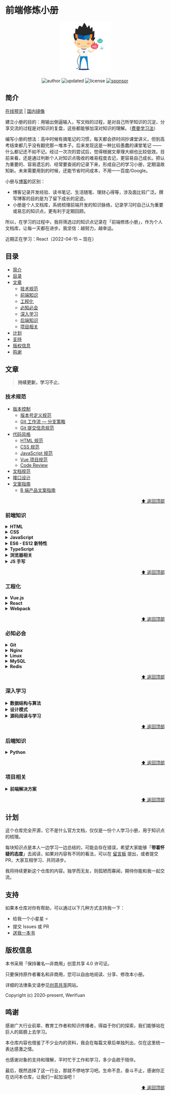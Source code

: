 # 前端修炼小册

<p align="center">
  <img src="/docs/.vuepress/public/img/skills.png" alt="fedbook.cn" width="160" height="160">
</p>

<p align="center">
  <img alt="author" src="https://img.shields.io/badge/author-wenyuan-blue.svg?style=flat-square">
  <img alt="updated" src="https://img.shields.io/badge/update-2022.05-blue.svg?style=flat-square">
  <img alt="license" src="https://img.shields.io/badge/license-CC BY NC 4.0-blue.svg?style=flat-square">
  <a href="https://www.wenyuanblog.com/gift.html" target="_blank">
    <img alt="sponsor" src="https://img.shields.io/badge/sponsor-❤-ff69b4.svg?style=flat-square">
  </a>
</p>

## 简介

[在线预览](https://www.fedbook.cn/) | [国内镜像](https://fedbook.gitee.io/)

建立小册的目的：用输出倒逼输入，写文档的过程，是对自己所学知识的沉淀，分享交流的过程是对知识的复盘，这些都能够加深对知识的理解。（[费曼学习法](https://36kr.com/p/1721599983617)）

编写小册的想法：高中时候有摘笔记的习惯，每天都会挤时间抄课堂讲义，但到高考结束都几乎没有翻完那一堆本子。后来发现这是一种比较愚蠢的课堂笔记 —— 什么都记还不如不记。经过一次次的尝试后，觉得根据文章理大纲也比较低效。目前来看，还是通过判断个人对知识点吸收的难易程度去记，更容易自己成长。把认为重要的、容易遗忘的、经常要查阅的记录下来，形成自己的学习小册，定期温故知新。未来需要用到的时候，还能节省时间成本，不用一一百度/Google。

小册与[博客](https://www.wenyuanblog.com/)的区别：

* 博客记录开发经验、读书笔记、生活随笔、理财心得等，涉及面比较广泛。撰写博客的目的是为了留下成长的足迹。
* 小册是个人文档库，系统梳理前端开发的知识脉络，记录学习时自己认为重要或易忘的知识点，更有利于定期回顾。

所以，在学习的过程中，我将筛选过的知识点记录在「前端修炼小册」，作为个人文档库，让每一天都在进步。我坚信：越努力，越幸运。

近期正在学习：React（2022-04-15 ~ 现在）

## 目录

- [简介](#简介)
- [目录](#目录)
- [文章](#文章)
  - [技术规范](#技术规范)
  - [前端知识](#前端知识)
  - [工程化](#工程化)
  - [必知必会](#必知必会)
  - [深入学习](#深入学习)
  - [后端知识](#后端知识)
  - [项目相关](#项目相关)
- [计划](#计划)
- [支持](#支持)
- [版权信息](#版权信息)
- [鸣谢](#鸣谢)

## 文章

> **持续更新，学习不止**。

### 技术规范

- [版本控制](https://fedbook.cn/style-guide/version-control/)
  - [版本号定义规范](https://fedbook.cn/style-guide/version-control/version-number/)
  - [Git 工作流 — 分支策略](https://fedbook.cn/style-guide/version-control/git-workflow/)
  - [Git 提交信息规范](https://fedbook.cn/style-guide/version-control/git-commit-message/)
- [代码风格](https://fedbook.cn/style-guide/program/)
  - [HTML 规范](https://fedbook.cn/style-guide/program/html-spec/)
  - [CSS 规范](https://fedbook.cn/style-guide/program/css-spec/)
  - [JavaScript 规范](https://fedbook.cn/style-guide/program/javascript-spec/)
  - [Vue 项目规范](https://fedbook.cn/style-guide/program/vuejs-spec/)
  - [Code Review](https://fedbook.cn/style-guide/program/code-review/)
- [文档规范](https://fedbook.cn/style-guide/document/)
- [接口设计](https://fedbook.cn/style-guide/apis/)
- [文案指南](https://fedbook.cn/style-guide/product/)
  - [B 端产品文案指南](https://fedbook.cn/style-guide/version-control/tob/)

<p align=right>
  <a href="#目录">⬆️ 返回顶部</a>
</p>

### 前端知识

<details>
<summary><b>HTML</b></summary>

- [HTML 基本结构](https://fedbook.cn/frontend-knowledge/html/html-basic-structure/)
- [语义类标签](https://fedbook.cn/frontend-knowledge/html/semantic-elements/)
- 其它知识点，待后续继续补充

</details>

<details>
<summary><b>CSS</b></summary>

- [CSS 引入方式](https://fedbook.cn/frontend-knowledge/css/ways-to-insert-css/)
- [选择器与样式优先级](https://fedbook.cn/frontend-knowledge/css/selectors-and-selector-priority/)
- [伪元素和伪类](https://fedbook.cn/frontend-knowledge/css/pseudo-elements-and-pseudo-classes/)
- [长度和单位](https://fedbook.cn/frontend-knowledge/css/length-and-units/)
- [盒模型](https://fedbook.cn/frontend-knowledge/css/box-model/)
- [定位（position）](https://fedbook.cn/frontend-knowledge/css/position-property/)
- [浮动（float）](https://fedbook.cn/frontend-knowledge/css/float-property/)
- [BFC](https://fedbook.cn/frontend-knowledge/css/bfc/)
- [经典布局](https://fedbook.cn/frontend-knowledge/css/layout/)
- [Flexbox 布局](https://fedbook.cn/frontend-knowledge/css/flexbox/)
- [Grid 布局](https://fedbook.cn/frontend-knowledge/css/grid/)
- 其它知识点，待后续继续补充

</details>

<details>
<summary><b>JavaScript</b></summary>

- JavaScript 核心
- [数据类型](https://fedbook.cn/frontend-knowledge/javascript/data-types/)
- [栈空间和堆空间](https://fedbook.cn/frontend-knowledge/javascript/stack-and-heap/)
- [执行上下文和调用栈](https://fedbook.cn/frontend-knowledge/javascript/execution-context/)
- [作用域](https://fedbook.cn/frontend-knowledge/javascript/scope/)
- [闭包](https://fedbook.cn/frontend-knowledge/javascript/closure/)
- [this 指向](https://fedbook.cn/frontend-knowledge/javascript/this-keyword/)
- [原型与原型链](https://fedbook.cn/frontend-knowledge/javascript/prototype-and-prototype-chain/)
- [垃圾回收](https://fedbook.cn/frontend-knowledge/javascript/gc/)
- [同步与异步](https://fedbook.cn/frontend-knowledge/javascript/sync-and-async/)
- [事件循环机制](https://fedbook.cn/frontend-knowledge/javascript/event-loop/)
- [浅克隆与深克隆](https://fedbook.cn/frontend-knowledge/javascript/shallow-clone-and-deep-clone/)
- [高阶函数](https://fedbook.cn/frontend-knowledge/javascript/higher-order-function/)
- JavaScript 专题
- [数组遍历的几种方式](https://fedbook.cn/frontend-knowledge/javascript/array-iteration/)
- [对象遍历的几种方式](https://fedbook.cn/frontend-knowledge/javascript/object-iteration/)
- [继承的八种方式](https://fedbook.cn/frontend-knowledge/javascript/inheritance/)
- [声明函数的六种方式](https://fedbook.cn/frontend-knowledge/javascript/function-declare/)
- [调用函数的四种方式](https://fedbook.cn/frontend-knowledge/javascript/function-invocation/)
- 其它知识点，待后续继续补充

</details>

<details>
<summary><b>ES6 - ES12 新特性</b></summary>

- [ECMAScript2015(ES6)](https://fedbook.cn/frontend-knowledge/es6-and-beyond/es6-let-const/)
- [ECMAScript2016(ES7)](https://fedbook.cn/frontend-knowledge/es6-and-beyond/es7-array/)
- [ECMAScript2017(ES8)](https://fedbook.cn/frontend-knowledge/es6-and-beyond/es8-async-await/)
- [ECMAScript2018(ES9)](https://fedbook.cn/frontend-knowledge/es6-and-beyond/es9-for-await-of/)
- [ECMAScript2019(ES10)](https://fedbook.cn/frontend-knowledge/es6-and-beyond/es10-object/)
- [ECMAScript2020(ES11)](https://fedbook.cn/frontend-knowledge/es6-and-beyond/es11-string/)
- [ECMAScript2021(ES12)](https://fedbook.cn/frontend-knowledge/es6-and-beyond/es12-string/)

</details>

<details>
<summary><b>TypeScript</b></summary>

- TypeScript 基础
- [基础类型](https://fedbook.cn/frontend-knowledge/typescript/basic-types/)
- [字面量类型](https://fedbook.cn/frontend-knowledge/typescript/literal/)
- [函数](https://fedbook.cn/frontend-knowledge/typescript/function/)
- [类](https://fedbook.cn/frontend-knowledge/typescript/class/)
- [接口类型与类型别名](https://fedbook.cn/frontend-knowledge/typescript/interface-and-type/)
- [联合类型与交叉类型](https://fedbook.cn/frontend-knowledge/typescript/union-and-intersection/)
- [枚举](https://fedbook.cn/frontend-knowledge/typescript/enum/)
- [泛型](https://fedbook.cn/frontend-knowledge/typescript/generics/)
- TypeScript 进阶
- [类型守卫](https://fedbook.cn/frontend-knowledge/typescript/type-guard/)

</details>

<details>
<summary><b>浏览器相关</b></summary>

- 浏览器工作原理
- [浏览器宏观认识](https://fedbook.cn/frontend-knowledge/browser/browser-macro-knowledge/)
- [浏览器内核与 JavaScript 引擎](https://fedbook.cn/frontend-knowledge/browser/kernel-and-javascript-engine/)
- [渲染引擎的工作原理](https://fedbook.cn/frontend-knowledge/browser/execution-details-of-rendering-process/)
- [V8 引擎的工作原理](https://fedbook.cn/frontend-knowledge/browser/execution-details-of-v8-engine/)
- 浏览器安全
- [同源策略](https://fedbook.cn/frontend-knowledge/browser/same-origin-policy/)
- [跨站脚本攻击（XSS）](https://fedbook.cn/frontend-knowledge/browser/xss/)
- [CSRF 攻击](https://fedbook.cn/frontend-knowledge/browser/csrf/)
- [网络安全协议（HTTPS）](https://fedbook.cn/frontend-knowledge/browser/https/)

</details>

<details>
<summary><b>JS 手写</b></summary>

- 简单手写：函数
- [实现防抖函数（debounce）](https://fedbook.cn/frontend-knowledge/javascript-handwritten/实现防抖函数-debounce/)
- [实现节流函数（throttle）](https://fedbook.cn/frontend-knowledge/javascript-handwritten/实现节流函数-throttle/)
- [实现浅克隆（shallowClone）](https://fedbook.cn/frontend-knowledge/javascript-handwritten/实现浅克隆-shallow-clone/)
- [实现深克隆（deepClone）](https://fedbook.cn/frontend-knowledge/javascript-handwritten/实现深克隆-deep-clone/)
- [实现 instanceof 运算符](https://fedbook.cn/frontend-knowledge/javascript-handwritten/实现instanceof运算符/)
- [实现 Object.create 方法](https://fedbook.cn/frontend-knowledge/javascript-handwritten/实现object-create方法/)
- [实现 new 运算符](https://fedbook.cn/frontend-knowledge/javascript-handwritten/实现new运算符/)
- [实现 call 方法](https://fedbook.cn/frontend-knowledge/javascript-handwritten/实现call方法/)
- [实现 apply 方法](https://fedbook.cn/frontend-knowledge/javascript-handwritten/实现apply方法/)
- [实现 bind 方法](https://fedbook.cn/frontend-knowledge/javascript-handwritten/实现bind方法/)
- 其它知识点，待后续继续补充
- 复杂手写：类库
- [实现符合 Promises/A+ 规范的 Promise](https://fedbook.cn/frontend-knowledge/javascript-handwritten/my-promise/)
- 其它知识点，待后续继续补充

</details>

<p align=right>
  <a href="#目录">⬆️ 返回顶部</a>
</p>

### 工程化

<details>
<summary><b>Vue.js</b></summary>

- [基础用法要点](https://fedbook.cn/frontend-engineering/vuejs/basic-use/)
- [高级用法特性](https://fedbook.cn/frontend-engineering/vuejs/advanced-use/)
- [响应式原理](https://fedbook.cn/frontend-engineering/vuejs/reactive-data/)
- [虚拟 DOM 与 diff 算法](https://fedbook.cn/frontend-engineering/vuejs/virtual-dom-and-diff/)
- [模板编译](https://fedbook.cn/frontend-engineering/vuejs/template-compile/)
- [组件渲染与更新](https://fedbook.cn/frontend-engineering/vuejs/component-render-and-update/)
- [前端路由原理](https://fedbook.cn/frontend-engineering/vuejs/vue-router/)

</details>

<details>
<summary><b>React</b></summary>

- React 基础
- [React JSX](https://fedbook.cn/frontend-engineering/react/react-jsx/)
- [React Hooks（内置）](https://fedbook.cn/frontend-engineering/react/react-internal-hooks/)
- [React Hooks（自定义）](https://fedbook.cn/frontend-engineering/react/react-custom-hooks/)
- [函数组件设计模式](https://fedbook.cn/frontend-engineering/react/function-component-design-patterns/)
- [React 表单知识点](https://fedbook.cn/frontend-engineering/react/form/)
- 近期在学习，每日更新

</details>

<details>
<summary><b>Webpack</b></summary>

- [核心概念](https://fedbook.cn/frontend-engineering/webpack/core-concept/)
- [基本配置](https://fedbook.cn/frontend-engineering/webpack/basic-config/)
- [高级配置](https://fedbook.cn/frontend-engineering/webpack/advanced-config/)
- [性能优化 - 构建速度](https://fedbook.cn/frontend-engineering/webpack/performance-optimization-in-build/)
- [性能优化 - 产出代码](https://fedbook.cn/frontend-engineering/webpack/performance-optimization-in-output/)
- [最佳实践 - 通用模板](https://fedbook.cn/frontend-engineering/webpack/generic-template/)

</details>

<p align=right>
  <a href="#目录">⬆️ 返回顶部</a>
</p>

### 必知必会

<details>
<summary><b>Git</b></summary>

- Git 知识整理
- [常用命令清单](https://fedbook.cn/basic-skills/git/common-command-manual/)
- [git rebase 的两种用法](https://fedbook.cn/basic-skills/git/git-rebase/)
- [配置密钥实现免密操作](https://fedbook.cn/basic-skills/git/add-ssh-key/)
- Git 常见问题
- [clone 速度过慢影响效率](https://fedbook.cn/basic-skills/git/solution-to-clone-too-slow/)
- [修改 commit 信息](https://fedbook.cn/basic-skills/git/solution-to-commit-info-mistake/)
- [已 commit 未 push，想修改代码](https://fedbook.cn/basic-skills/git/solution-to-last-commit-code-mistake/)
- [已 commit 未 push，漏提交文件](https://fedbook.cn/basic-skills/git/solution-to-missed-file-in-last-commit/)
- [刚刚的 commit 有误，想要撤回](https://fedbook.cn/basic-skills/git/solution-to-withdraw-last-commit/)
- [刚刚的 push 有误，想要撤回](https://fedbook.cn/basic-skills/git/solution-to-withdraw-last-push/)
- [pull 时发现代码冲突，如何解决](https://fedbook.cn/basic-skills/git/solution-to-code-conflict/)
- [如何修改历史 commits 中的用户名和邮箱](https://fedbook.cn/basic-skills/git/solution-to-change-name-and-email-in-history-commits/)
- [如何迁移仓库并保留 commits 记录](https://fedbook.cn/basic-skills/git/solution-to-migrate-repository-without-losing-history-commits/)
- [如何参与开源项目 - 提交 PR 与更新 Fork 分支](https://fedbook.cn/basic-skills/git/solution-to-participate-in-open-source-projects/)
- [如何使用 GitFlow 工作流进行团队协作](https://fedbook.cn/basic-skills/git/solution-to-gitflow/)

</details>

<details>
<summary><b>Nginx</b></summary>

- Nginx 基础知识
- [正向代理与反向代理](https://fedbook.cn/basic-skills/nginx/forward-proxy-and-reverse-proxy/)
- [负载均衡](https://fedbook.cn/basic-skills/nginx/load-balancing/)
- Nginx 用法整理
- [Nginx 的安装](https://fedbook.cn/basic-skills/nginx/installation-of-nginx/)
- [Nginx 的卸载](https://fedbook.cn/basic-skills/nginx/uninstallation-of-nginx/)
- [Nginx 常用命令](https://fedbook.cn/basic-skills/nginx/common-commands/)
- [Nginx 设置开机自启](https://fedbook.cn/basic-skills/nginx/set-auto-start-after-server-reboot/)
- [Nginx 配置文件详解](https://fedbook.cn/basic-skills/nginx/config-file-params-explanation/)
- [Nginx 配置文件模板](https://fedbook.cn/basic-skills/nginx/config-file-generic-template/)
- [Nginx 安全访问控制](https://fedbook.cn/basic-skills/nginx/ngx-http-access-module/)
- [Nginx 文件列表功能](https://fedbook.cn/basic-skills/nginx/ngx-http-autoindex-module/)
- [Nginx 页面安全认证](https://fedbook.cn/basic-skills/nginx/ngx-http-auth-basic-module/)
- [Nginx 部署 Https 安全认证](https://fedbook.cn/basic-skills/nginx/deploy-https-security-auth/)
- [Nginx 限流常用模块](https://fedbook.cn/basic-skills/nginx/traffic-limiting-modules/)
- Nginx 部署方案
- [Nginx 部署前后端分离项目](https://fedbook.cn/basic-skills/nginx/practice-in-front-end-separation-project/)
- 其它知识点，待后续继续补充

</details>

<details>
<summary><b>Linux</b></summary>

- Linux 基础知识
- [常用命令](https://fedbook.cn/basic-skills/linux/common-commands/)
- Linux 常见问题
- [vim 中文乱码问题](https://fedbook.cn/basic-skills/linux/solution-to-vim-encoding/)

</details>

<details>
<summary><b>MySQL</b></summary>

- MySQL 基础知识
- [MySQL 数据类型](https://fedbook.cn/basic-skills/mysql/data-types/)
- [MySQL 主键和自增 ID](https://fedbook.cn/basic-skills/mysql/primary-key-and-increment-id/)
- MySQL 日常运维
- [MySQL 的安装与卸载](https://fedbook.cn/basic-skills/mysql/installation-of-mysql/)
- [MySQL 常用命令](https://fedbook.cn/basic-skills/mysql/common-commands/)
- [MySQL 数据库设计规范](https://fedbook.cn/basic-skills/mysql/db-design-spec/)
- 其它知识点，待后续继续补充

</details>

<details>
<summary><b>Redis</b></summary>

- Redis 基础知识
- [Redis 数据类型](https://fedbook.cn/basic-skills/redis/data-types/)
- [Redis 缓存三大问题](https://fedbook.cn/basic-skills/redis/three-cache-problems/)

</details>

<p align=right>
  <a href="#目录">⬆️ 返回顶部</a>
</p>

### 深入学习

<details>
<summary><b>数据结构与算法</b></summary>

- [复杂度分析](https://fedbook.cn/in-depth-learning/algorithm/complexity-analysis/)
- [数据结构之数组](https://fedbook.cn/in-depth-learning/algorithm/array/)
- [数据结构之链表](https://fedbook.cn/in-depth-learning/algorithm/linked-list/)
- 学习计划调整，延后学习

</details>

<details>
<summary><b>设计模式</b></summary>

- 前置知识
- [设计原则](https://fedbook.cn/in-depth-learning/design-patterns/5-principles/)
- [设计模式简介](https://fedbook.cn/in-depth-learning/design-patterns/23-patterns/)
- [UML 类图](https://fedbook.cn/in-depth-learning/design-patterns/uml-class-diagram/)
- 创建型模式
- [工厂模式](https://fedbook.cn/in-depth-learning/design-patterns/factory-pattern/)
- [抽象工厂模式](https://fedbook.cn/in-depth-learning/design-patterns/abstract-factory-pattern/)
- [建造者模式](https://fedbook.cn/in-depth-learning/design-patterns/builder-pattern/)
- [单例模式](https://fedbook.cn/in-depth-learning/design-patterns/singleton-pattern/)
- [原型模式(前端不常用)](https://fedbook.cn/in-depth-learning/design-patterns/prototype-pattern/)
- 结构型模式
- [适配器模式](https://fedbook.cn/in-depth-learning/design-patterns/adapter-pattern/)
- [装饰器模式](https://fedbook.cn/in-depth-learning/design-patterns/decorator-pattern/)
- [代理模式](https://fedbook.cn/in-depth-learning/design-patterns/proxy-pattern/)
- [外观模式](https://fedbook.cn/in-depth-learning/design-patterns/facade-pattern/)
- [桥接模式(前端不常用)](https://fedbook.cn/in-depth-learning/design-patterns/bridge-pattern/)
- [组合模式(前端不常用)](https://fedbook.cn/in-depth-learning/design-patterns/composite-pattern/)
- [享元模式(前端不常用)](https://fedbook.cn/in-depth-learning/design-patterns/flyweight-pattern/)
- 行为型模式
- [观察者模式](https://fedbook.cn/in-depth-learning/design-patterns/observer-pattern/)
- [迭代器模式](https://fedbook.cn/in-depth-learning/design-patterns/iterator-pattern/)
- [状态模式](https://fedbook.cn/in-depth-learning/design-patterns/state-pattern/)
- [策略模式(前端不常用)](https://fedbook.cn/in-depth-learning/design-patterns/strategy-pattern/)
- [模板方法模式(前端不常用)](https://fedbook.cn/in-depth-learning/design-patterns/template-method-pattern/)
- [职责链模式(前端不常用)](https://fedbook.cn/in-depth-learning/design-patterns/chain-of-responsibility-pattern/)
- [命令模式(前端不常用)](https://fedbook.cn/in-depth-learning/design-patterns/command-pattern/)
- [备忘录模式(前端不常用)](https://fedbook.cn/in-depth-learning/design-patterns/memento-pattern/)
- [中介者模式(前端不常用)](https://fedbook.cn/in-depth-learning/design-patterns/mediator-pattern/)
- [访问者模式和解释器模式(不常用)](https://fedbook.cn/in-depth-learning/design-patterns/visitor-pattern-and-interpreter-pattern/)

</details>

<details>
<summary><b>源码阅读与学习</b></summary>

- [Vue3 源码中的基础工具函数](https://fedbook.cn/in-depth-learning/source-code/vue3-utils/)
- 抽空学习，不占用主学习进程

</details>

<p align=right>
  <a href="#目录">⬆️ 返回顶部</a>
</p>

### 后端知识

<details>
<summary><b>Python</b></summary>

- Python 基础
- [编译器与解释器](https://fedbook.cn/backend-knowledge/python/compiler-and-interpreter/)
- [语法规范](https://fedbook.cn/backend-knowledge/python/grammar/)
- [变量与常量](https://fedbook.cn/backend-knowledge/python/variables-and-constants/)
- [数据类型](https://fedbook.cn/backend-knowledge/python/data-types/)
- [函数参数](https://fedbook.cn/backend-knowledge/python/function-params/)
- [函数装饰器](https://fedbook.cn/backend-knowledge/python/function-decorators/)
- [面向对象编程](https://fedbook.cn/backend-knowledge/python/oop/)
- [类和实例](https://fedbook.cn/backend-knowledge/python/class-and-instance/)
- [类的继承](https://fedbook.cn/backend-knowledge/python/class-inheritance/)
- [类成员保护](https://fedbook.cn/backend-knowledge/python/class-access-modifiers/)
- Python 模块
- [使用 xlrd 处理旧版本 Excel](https://fedbook.cn/backend-knowledge/python/python-lib-xlrd/)
- [使用 openpyxl 处理新版本 Excel](https://fedbook.cn/backend-knowledge/python/python-lib-openpyxl/)
- [使用 smtplib 发送电子邮件](https://fedbook.cn/backend-knowledge/python/python-lib-smtplib/)
- [使用 subprocess 执行 cmd](https://fedbook.cn/backend-knowledge/python/python-lib-subprocess/)
- [使用 telnetlib 执行 Telnet](https://fedbook.cn/backend-knowledge/python/python-lib-telnetlib/)
- [使用 Paramiko 执行 SSH](https://fedbook.cn/backend-knowledge/python/python-lib-paramiko/)
- [使用 Fabric 执行 SSH](https://fedbook.cn/backend-knowledge/python/python-lib-fabric/)
- 其它知识点，待后续继续补充

</details>

<p align=right>
  <a href="#目录">⬆️ 返回顶部</a>
</p>

### 项目相关

<details>
<summary><b>前端解决方案</b></summary>

- [前端登录方案总结](https://fedbook.cn/project/solutions/login/)
- [大文件分片上传和断点续传](https://fedbook.cn/project/solutions/file-upload/)

</details>

<p align=right>
  <a href="#目录">⬆️ 返回顶部</a>
</p>

## 计划

这个仓库完全开源，它不是什么官方文档，仅仅是一份个人学习小册，用于知识点的梳理。

每块知识点是本人一边学习一边总结的，可能会存在错误，希望大家能够「**带着怀疑的态度**」去阅读，如果对内容有不同的看法，可以在 [留言板](https://github.com/wenyuan/fedbook/issues/new?title=【讨论】此处填写文章标题&body=-%20文章标题：%0A-%20文章链接：%0A-%20我的疑问/观点：%0A-%20推荐资料： "留言版") 提出，或者提交 PR，大家互相学习、共同进步。

我将持续更新这个仓库的内容。独学而无友，则孤陋而寡闻，期待你能和我一起交流。

## 支持

如果本仓库对你有帮助，可以通过以下几种方式支持我一下：

* 给我一个小星星 ⭐️
* 提交 Issues 或 PR
* [送我一本书](https://www.wenyuanblog.com/gift.html)

## 版权信息

本书采用「保持署名—非商用」创意共享 4.0 许可证。

只要保持原作者署名和非商用，您可以自由地阅读、分享、修改本小册。

详细的法律条文请参见[创意共享](http://creativecommons.org/licenses/by-nc/4.0/)网站。

Copyright (c) 2020-present, WenYuan

## 鸣谢

感谢广大行业前辈、教育工作者和知识传播者，得益于你们的探索，我们能够站在巨人的肩膀上去学习。

本仓库内容也借鉴了不少业内的资料，我会在每篇文章后单独列出，仅在这里统一表达感激之情。

也感谢对象的支持和理解，平时忙于工作和学习，多少会疏于陪伴。

最后，既然选择了这一行业，那就不停地学习吧。生命不息，奋斗不止，感谢你正在访问本仓库，让我们一起加油吧！

<p align=right>
  <a href="#目录">⬆️ 返回顶部</a>
</p>
